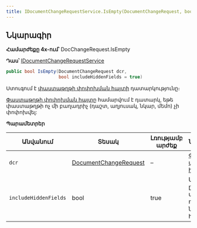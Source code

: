 ```yaml
---
title: IDocumentChangeRequestService.IsEmpty(DocumentChangeRequest, bool) մեթոդ
---
```


## Նկարագիր

**Համարժեքը 4x-ում՝** DocChangeRequest.IsEmpty

**Դաս՝** [IDocumentChangeRequestService](../IDocumentChangeRequestService.md)

```c#
public bool IsEmpty(DocumentChangeRequest dcr, 
                    bool includeHiddenFields = true)
```

Ստուգում է [փաստաթղթի փոփոխման հայտի](../../../server_api/types/DocumentChangeRequest.md) դատարկությունը։

[Փաստաթղթի փոփոխման հայտը](../../../server_api/types/DocumentChangeRequest.md) համարվում է դատարկ, եթե փաստաթղթի ոչ մի բաղադրիչ (դաշտ, աղյուսակ, նկար, մեմո) չի փոփոխվել:

**Պարամետրեր**

| Անվանում | Տեսակ | Լռությամբ արժեք | Նկարագրություն |
|-----------|-------|-----------------|----------------|
| `dcr` | [DocumentChangeRequest](../../../server_api/types/DocumentChangeRequest.md) | – | [Փաստաթղթի փոփոխման հայտը](../../../server_api/types/DocumentChangeRequest.md)։ |
| `includeHiddenFields` | bool | true | Ստուգման ընթացքում անտեսանելի դաշտերի ներառման հայտանիշ։ |
